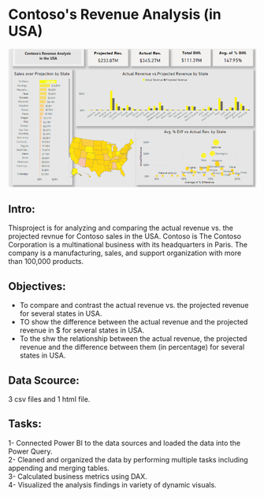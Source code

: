 # Contoso's Revenue Analysis (in USA)
![](Images/Capture.PNG)
## Intro:
Thisproject is for analyzing and comparing the actual revenue vs. the projected revnue for Contoso sales in the USA. Contoso is The Contoso Corporation is a multinational business with its headquarters in Paris. The company is a manufacturing, sales, and support organization with more than 100,000 products.

## Objectives:
- To compare and contrast the actual revenue vs. the projected revenue for several states in USA.
- TO show the difference between the actual revenue and the projected revenue in $ for several states in USA.
- To the shw the relationship between the actual revenue, the projected revenue and the difference between them (in percentage) for several states in USA.

## Data Scource:
3 csv files and 1 html file.

## Tasks:
1- Connected Power BI to the data sources and loaded the data into the Power Query.\
2- Cleaned and organized the data by performing multiple tasks including appending and merging tables.\
3- Calculated business metrics using DAX.\
4- Visualized the analysis findings in variety of dynamic visuals.

